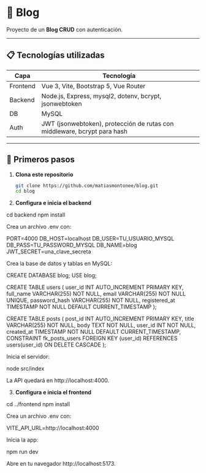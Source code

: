 # 📝 Blog

Proyecto de un **Blog CRUD** con autenticación.

---

## 📋 Tecnologías utilizadas

| Capa       | Tecnología                                  |
|------------|---------------------------------------------|
| Frontend   | Vue 3, Vite, Bootstrap 5, Vue Router        |
| Backend    | Node.js, Express, mysql2, dotenv, bcrypt, jsonwebtoken |
| DB         | MySQL                                        |
| Auth       | JWT (jsonwebtoken), protección de rutas con middleware, bcrypt para hash |

---

## 🚀 Primeros pasos

1. **Clona este repositorio**  
   ```bash
   git clone https://github.com/matiasmontonee/blog.git
   cd blog

2. **Configura e inicia el backend**  

cd backend
npm install

Crea un archivo .env con:

PORT=4000
DB_HOST=localhost
DB_USER=TU_USUARIO_MYSQL
DB_PASS=TU_PASSWORD_MYSQL
DB_NAME=blog
JWT_SECRET=una_clave_secreta

Crea la base de datos y tablas en MySQL:

CREATE DATABASE blog;
USE blog;

CREATE TABLE users (
  user_id INT AUTO_INCREMENT PRIMARY KEY,
  full_name VARCHAR(255) NOT NULL,
  email VARCHAR(255) NOT NULL UNIQUE,
  password_hash VARCHAR(255) NOT NULL,
  registered_at TIMESTAMP NOT NULL DEFAULT CURRENT_TIMESTAMP
);

CREATE TABLE posts (
  post_id INT AUTO_INCREMENT PRIMARY KEY,
  title VARCHAR(255) NOT NULL,
  body TEXT NOT NULL,
  user_id INT NOT NULL,
  created_at TIMESTAMP NOT NULL DEFAULT CURRENT_TIMESTAMP,
  CONSTRAINT fk_posts_users FOREIGN KEY (user_id)
    REFERENCES users(user_id) ON DELETE CASCADE
);

Inicia el servidor:

node src/index

La API quedará en http://localhost:4000.

3. **Configura e inicia el frontend**  

cd ../frontend
npm install

Crea un archivo .env con:

VITE_API_URL=http://localhost:4000

Inicia la app:

npm run dev

Abre en tu navegador http://localhost:5173.